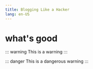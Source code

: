 ```yaml
---
title: Blogging Like a Hacker
lang: en-US
---
```


# what's good
::: warning
This is a warning
:::

::: danger
This is a dangerous warning
:::